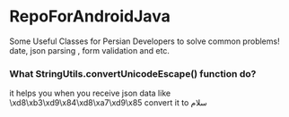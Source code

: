 # RepoForAndroidJava
Some Useful Classes for Persian Developers to solve common problems! date, json parsing , form validation and etc.


### What StringUtils.convertUnicodeEscape() function do?
it helps you when you receive json data like \xd8\xb3\xd9\x84\xd8\xa7\xd9\x85 convert it to سلام
